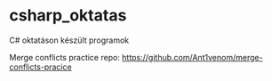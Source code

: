 # csharp_oktatas
C# oktatáson készült programok

Merge conflicts practice repo:
https://github.com/Ant1venom/merge-conflicts-pracice
